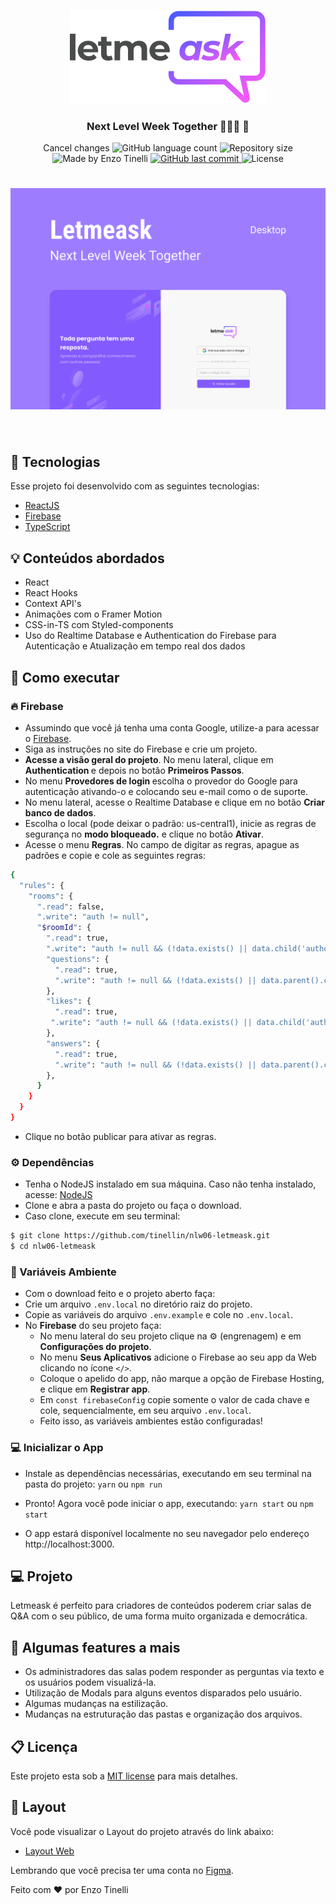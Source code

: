<p align="center">
   <img src=".github/logo.svg" alt="Logo" />
</p>
<h3 align="center">
   Next Level Week Together 👨🏻‍🚀 🚀
</h3>

<p align="center">Cancel changes
  <img alt="GitHub language count" src="https://img.shields.io/github/languages/count/tinellin/nlw06-letmeask?color=525dcb">

  <img alt="Repository size" src="https://img.shields.io/github/repo-size/tinellin/nlw06-letmeask?color=525dcb">
  	
  <img alt="Made by Enzo Tinelli" src="https://img.shields.io/badge/made%20by-Enzo Tinelli-%2304D361?color=525dcb">
	
  
  <a href="https://github.com/tinellin/nlw06-letmeask/commits/main">
    <img alt="GitHub last commit" src="https://img.shields.io/github/last-commit/tinellin/nlw06-letmeask?color=525dcb">
  </a>

  <img alt="License" src="https://img.shields.io/badge/license-MIT-brightgreen?color=525dcb">
</p>


<h1 align="center">
    <img alt="Letmeask" src=".github/screen.svg" />
</h1>

</br>

## 🧪 Tecnologias

Esse projeto foi desenvolvido com as seguintes tecnologias:

- [ReactJS](https://reactjs.org)
- [Firebase](https://firebase.google.com/)
- [TypeScript](https://www.typescriptlang.org/)

## 💡 Conteúdos abordados
- React
- React Hooks
- Context API's
- Animações com o Framer Motion
- CSS-in-TS com Styled-components
- Uso do Realtime Database e Authentication do Firebase para Autenticação e Atualização em tempo real dos dados

## 🚀 Como executar

### 🔥 Firebase

- Assumindo que você já tenha uma conta Google, utilize-a para acessar o [Firebase](https://firebase.google.com/).
- Siga as instruções no site do Firebase e crie um projeto.
- <strong>Acesse a visão geral do projeto</strong>. No menu lateral, clique em <strong> Authentication </strong> e depois no botão <strong> Primeiros Passos</strong>.
- No menu <strong> Provedores de login </strong> escolha o provedor do Google para autenticação ativando-o e colocando seu e-mail como o de suporte.
- No menu lateral, acesse o Realtime Database e clique em no botão <strong> Criar banco de dados</strong>.
- Escolha o local (pode deixar o padrão: us-central1), inicie as regras de segurança no <strong> modo bloqueado.</strong> e clique no botão <strong> Ativar</strong>.
- Acesse o menu <strong>Regras</strong>. No campo de digitar as regras, apague as padrões e copie e cole as seguintes regras:

```bash
{
  "rules": {
    "rooms": {
      ".read": false,
      ".write": "auth != null",
      "$roomId": {
        ".read": true,
        ".write": "auth != null && (!data.exists() || data.child('authorId').val() == auth.id)",
        "questions": {
          ".read": true,
          ".write": "auth != null && (!data.exists() || data.parent().child('authorId').val() == auth.id)",
        },
        "likes": {
          ".read": true,
         ".write": "auth != null && (!data.exists() || data.child('authorId').val() == auth.id)"
        },
        "answers": {
          ".read": true,
          ".write": "auth != null && (!data.exists() || data.parent().child('authorId').val() == auth.id)",
        },
      }
    }
  }
}
```
- Clique no botão publicar para ativar as regras.


### ⚙️ Dependências

- Tenha o NodeJS instalado em sua máquina. Caso não tenha instalado, acesse: [NodeJS](https://nodejs.org/en/)
- Clone e abra a pasta do projeto ou faça o download.
- Caso clone, execute em seu terminal:

```bash
$ git clone https://github.com/tinellin/nlw06-letmeask.git
$ cd nlw06-letmeask
```

### 🔑 Variáveis Ambiente

- Com o download feito e o projeto aberto faça:
- Crie um arquivo ```.env.local``` no diretório raiz do projeto.
- Copie as variáveis do arquivo ```.env.example``` e cole no ```.env.local```.
- No <strong>Firebase</strong> do seu projeto faça: 
  - No menu lateral do seu projeto clique na ⚙️ (engrenagem) e em <strong> Configurações do projeto</strong>.
  - No menu <strong> Seus Aplicativos</strong> adicione o Firebase ao seu app da Web clicando no ícone ```</>```.
  - Coloque o apelido do app, não marque a opção de Firebase Hosting, e clique em <strong> Registrar app</strong>.
  - Em ```const firebaseConfig``` copie somente o valor de cada chave e cole, sequencialmente, em seu arquivo ```.env.local```.
  - Feito isso, as variáveis ambientes estão configuradas!

### 💻 Inicializar o App

- Instale as dependências necessárias, executando em seu terminal na pasta do projeto: ```yarn``` ou ```npm run```
- Pronto! Agora você pode iniciar o app, executando: ```yarn start``` ou ```npm start```

- O app estará disponível localmente no seu navegador pelo endereço http://localhost:3000.

## 💻 Projeto

Letmeask é perfeito para criadores de conteúdos poderem criar salas de Q&A com o seu público, de uma forma muito organizada e democrática.

## 🚀 Algumas features a mais

- Os administradores das salas podem responder as perguntas via texto e os usuários podem visualizá-la.
- Utilização de Modals para alguns eventos disparados pelo usuário.
- Algumas mudanças na estilização.
- Mudanças na estruturação das pastas e organização dos arquivos.

## 📋 Licença

Este projeto esta sob a [MIT license](./LICENSE) para mais detalhes.

## 🔖 Layout

Você pode visualizar o Layout do projeto através do link abaixo:

- [Layout Web](https://www.figma.com/file/u0BQK8rCf2KgzcukdRRCWh/Letmeask/duplicate) 

Lembrando que você precisa ter uma conta no [Figma](http://figma.com/).

Feito com ❤️ por Enzo Tinelli
